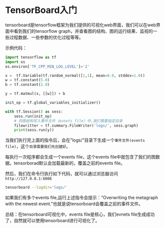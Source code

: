 # TensorBoard入门

tensorboard是tensorflow框架为我们提供的可视化web界面，我们可以在web界面中看到我们的tensorflow graph，并查看图的结构、图的运行结果、监视的一些过程数据、一些参数的优化过程等等。

示例代码：

```python
import tensorflow as tf
import os
os.environ['TF_CPP_MIN_LOG_LEVEL']='2'

x =  tf.Variable(tf.random_normal([1,1], mean=0.0, stddev=1.0))
w = tf.constant(5.0)
b = tf.constant(2.0)

y = tf.matmul(x, [[w]]) + b

init_op = tf.global_variables_initializer()

with tf.Session() as sess:
    sess.run(init_op)
    # 将图结构写入事件文件（evnets file）中,我们需要指定目录
    filewritter = tf.summary.FileWriter('logs/', sess.graph)
    print(sess.run(y))
```

当我们执行完上面的指令后，会在”logs/”目录下生成一个`事件文件(events file)`，这个`目录需要我们先创建好`。

每执行一次程序都会生成一个events file，这个events file中就包含了我们的图数据。tensorborad默认会加载最新的，覆盖之前的events file。

然后，我们在命令行执行如下代码，就可以通过浏览器访问`http://127.0.0.1:6006`

```bash
tensorboard --logdir='logs/'
```

如果我们有多个events file,运行上述指令会提示：”Overwriting the metagraph with the newest event.”也就是说tensorboard会覆盖之前的事件文件。

总结：在tensorboard可视化中，events file是核心，我们evnets file生成成功了，自然就可以使用tensorboard进行可视化了。
